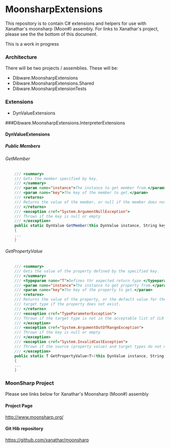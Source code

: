 MoonsharpExtensions
===================

This repository is to contain C# extensions and helpers for use with Xanathar's moonsharp (Moon#) assembly. For links to Xanathar's project, please see the the bottom of this document.

This is a work in progress


### Architecture
There will be two projects / assemblies. These will be:
* Dibware.MoonsharpExtensions
* Dibware.MoonsharpExtensions.Shared
* Dibware.MoonsharpExtensionTests

### Extensions
* DynValueExtensions


###Dibware.MoonsharpExtensions.InterpreterExtensions
#### DynValueExtensions
##### Public Members

###### GetMember
```cs
    /// <summary>
    /// Gets the member specified by key.
    /// </summary>
    /// <param name="instance">The instance to get member from.</param>
    /// <param name="key">The key of the member to get.</param>
    /// <returns>
    /// Returns the value of the member, or null if the member does not exist.
    /// </returns>
    /// <exception cref="System.ArgumentNullException">
    /// Thrown if the key is null or empty
    /// </exception>
    public static DynValue GetMember(this DynValue instance, String key)
    {
    ...
    }
```
###### GetPropertyValue
```cs
    /// <summary>
    /// Gets the value of the property defined by the specified key.
    /// </summary>
    /// <typeparam name="T">Defines thr expected return type.</typeparam>
    /// <param name="instance">The instance to get property from.</param>
    /// <param name="key">The key of the property to get.</param>
    /// <returns>
    /// Returns the value of the property, or the default value for the 
    /// target type if the property does not exist.
    /// </returns>
    /// <exception cref="TypeParameterException">
    /// Thrown if the target type is not in the acceptable list of CLR types
    /// </exception>
    /// <exception cref="System.ArgumentOutOfRangeException">
    /// Thrown if the key is null or empty
    /// </exception>
    /// <exception cref="System.InvalidCastException">
    /// Thrown if the source (property value) and target types do not match
    /// </exception>
    public static T GetPropertyValue<T>(this DynValue instance, String key)
    {
    ...
    }
```

### MoonSharp Project
Please see links below for Xanathar's Moonsharp (Moon#) assembly

#### Project Page
http://www.moonsharp.org/

#### Git Hib repository
https://github.com/xanathar/moonsharp

